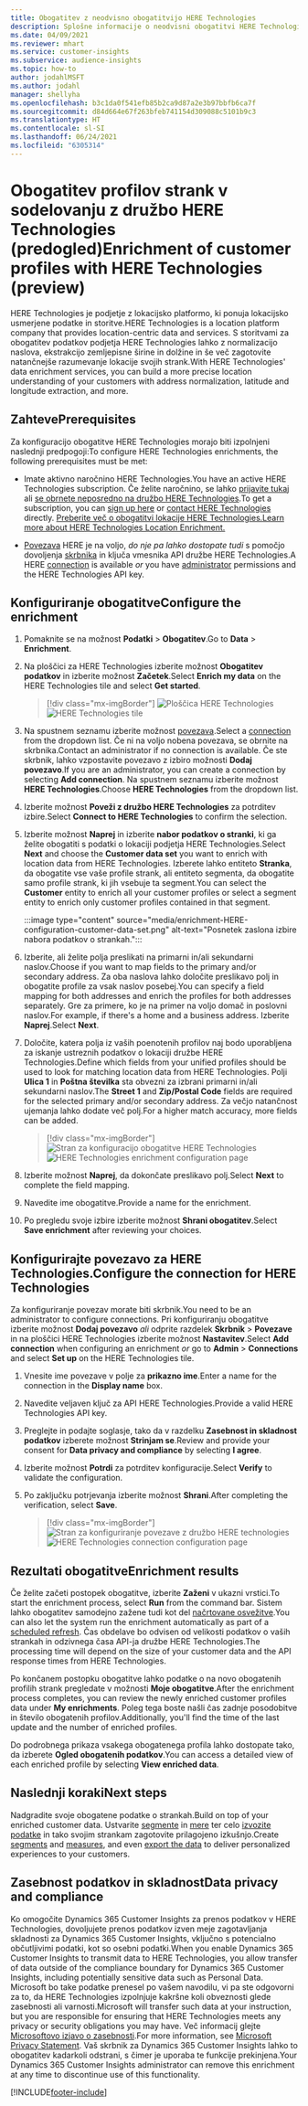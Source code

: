 ```yaml
---
title: Obogatitev z neodvisno obogatitvijo HERE Technologies
description: Splošne informacije o neodvisni obogatitvi HERE Technologies.
ms.date: 04/09/2021
ms.reviewer: mhart
ms.service: customer-insights
ms.subservice: audience-insights
ms.topic: how-to
author: jodahlMSFT
ms.author: jodahl
manager: shellyha
ms.openlocfilehash: b3c1da0f541efb85b2ca9d87a2e3b97bbfb6ca7f
ms.sourcegitcommit: d84d664e67f263bfeb741154d309088c5101b9c3
ms.translationtype: HT
ms.contentlocale: sl-SI
ms.lasthandoff: 06/24/2021
ms.locfileid: "6305314"
---
```

# <a name="enrichment-of-customer-profiles-with-here-technologies-preview"></a><span data-ttu-id="e7cb7-103">Obogatitev profilov strank v sodelovanju z družbo HERE Technologies (predogled)</span><span class="sxs-lookup"><span data-stu-id="e7cb7-103">Enrichment of customer profiles with HERE Technologies (preview)</span></span>

<span data-ttu-id="e7cb7-104">HERE Technologies je podjetje z lokacijsko platformo, ki ponuja lokacijsko usmerjene podatke in storitve.</span><span class="sxs-lookup"><span data-stu-id="e7cb7-104">HERE Technologies is a location platform company that provides location-centric data and services.</span></span> <span data-ttu-id="e7cb7-105">S storitvami za obogatitev podatkov podjetja HERE Technologies lahko z normalizacijo naslova, ekstrakcijo zemljepisne širine in dolžine in še več zagotovite natančnejše razumevanje lokacije svojih strank.</span><span class="sxs-lookup"><span data-stu-id="e7cb7-105">With HERE Technologies' data enrichment services, you can build a more precise location understanding of your customers with address normalization, latitude and longitude extraction, and more.</span></span>

## <a name="prerequisites"></a><span data-ttu-id="e7cb7-106">Zahteve</span><span class="sxs-lookup"><span data-stu-id="e7cb7-106">Prerequisites</span></span>

<span data-ttu-id="e7cb7-107">Za konfiguracijo obogatitve HERE Technologies morajo biti izpolnjeni naslednji predpogoji:</span><span class="sxs-lookup"><span data-stu-id="e7cb7-107">To configure HERE Technologies enrichments, the following prerequisites must be met:</span></span>

- <span data-ttu-id="e7cb7-108">Imate aktivno naročnino HERE Technologies.</span><span class="sxs-lookup"><span data-stu-id="e7cb7-108">You have an active HERE Technologies subscription.</span></span> <span data-ttu-id="e7cb7-109">Če želite naročnino, se lahko [prijavite tukaj](https://developer.here.com/sign-up?utm_medium=referral&utm_source=Microsoft-Dynamics-CI&create=Freemium-Basic) ali [se obrnete neposredno na družbo HERE Technologies](https://developer.here.com/help?utm_medium=referral&utm_source=Microsoft-Dynamics-CI#how-can-we-help-you).</span><span class="sxs-lookup"><span data-stu-id="e7cb7-109">To get a subscription, you can [sign up here](https://developer.here.com/sign-up?utm_medium=referral&utm_source=Microsoft-Dynamics-CI&create=Freemium-Basic) or [contact HERE Technologies](https://developer.here.com/help?utm_medium=referral&utm_source=Microsoft-Dynamics-CI#how-can-we-help-you) directly.</span></span> [<span data-ttu-id="e7cb7-110">Preberite več o obogatitvi lokacije HERE Technologies.</span><span class="sxs-lookup"><span data-stu-id="e7cb7-110">Learn more about HERE Technologies Location Enrichment.</span></span>](https://developer.here.com/location-enrichment?cid=Dev-MicrosoftDynamics-DB-0-Dev-&utm_source=MicrosoftDynamics&utm_medium=referral&utm_campaign=Online_Dev_ReferralMicrosoft)

- <span data-ttu-id="e7cb7-111">[Povezava](connections.md) HERE je na voljo, *do nje pa lahko dostopate tudi* s pomočjo dovoljenja [skrbnika](permissions.md#administrator) in ključa vmesnika API družbe HERE Technologies.</span><span class="sxs-lookup"><span data-stu-id="e7cb7-111">A HERE [connection](connections.md) is available *or* you have [administrator](permissions.md#administrator) permissions and the HERE Technologies API key.</span></span>

## <a name="configure-the-enrichment"></a><span data-ttu-id="e7cb7-112">Konfiguriranje obogatitve</span><span class="sxs-lookup"><span data-stu-id="e7cb7-112">Configure the enrichment</span></span>

1. <span data-ttu-id="e7cb7-113">Pomaknite se na možnost **Podatki** > **Obogatitev**.</span><span class="sxs-lookup"><span data-stu-id="e7cb7-113">Go to **Data** > **Enrichment**.</span></span> 

1. <span data-ttu-id="e7cb7-114">Na ploščici za HERE Technologies izberite možnost **Obogatitev podatkov** in izberite možnost **Začetek**.</span><span class="sxs-lookup"><span data-stu-id="e7cb7-114">Select **Enrich my data** on the HERE Technologies tile and select **Get started**.</span></span>

   > [!div class="mx-imgBorder"]
   > <span data-ttu-id="e7cb7-115">![Ploščica HERE Technologies](media/HERE-tile.png "Ploščica HERE Technologies")</span><span class="sxs-lookup"><span data-stu-id="e7cb7-115">![HERE Technologies tile](media/HERE-tile.png "HERE Technologies tile")</span></span>

1. <span data-ttu-id="e7cb7-116">Na spustnem seznamu izberite možnost [povezava](connections.md).</span><span class="sxs-lookup"><span data-stu-id="e7cb7-116">Select a [connection](connections.md) from the dropdown list.</span></span> <span data-ttu-id="e7cb7-117">Če ni na voljo nobena povezava, se obrnite na skrbnika.</span><span class="sxs-lookup"><span data-stu-id="e7cb7-117">Contact  an administrator if no connection is available.</span></span> <span data-ttu-id="e7cb7-118">Če ste skrbnik, lahko vzpostavite povezavo z izbiro možnosti **Dodaj povezavo**.</span><span class="sxs-lookup"><span data-stu-id="e7cb7-118">If you are an administrator, you can create a connection by selecting **Add connection**.</span></span> <span data-ttu-id="e7cb7-119">Na spustnem seznamu izberite možnost **HERE Technologies**.</span><span class="sxs-lookup"><span data-stu-id="e7cb7-119">Choose **HERE Technologies** from the dropdown list.</span></span> 

1. <span data-ttu-id="e7cb7-120">Izberite možnost **Poveži z družbo HERE Technologies** za potrditev izbire.</span><span class="sxs-lookup"><span data-stu-id="e7cb7-120">Select **Connect to HERE Technologies** to confirm the selection.</span></span>

1.  <span data-ttu-id="e7cb7-121">Izberite možnost **Naprej** in izberite **nabor podatkov o stranki**, ki ga želite obogatiti s podatki o lokaciji podjetja HERE Technologies.</span><span class="sxs-lookup"><span data-stu-id="e7cb7-121">Select **Next** and choose the **Customer data set** you want to enrich with location data from HERE Technologies.</span></span> <span data-ttu-id="e7cb7-122">Izberete lahko entiteto **Stranka**, da obogatite vse vaše profile strank, ali entiteto segmenta, da obogatite samo profile strank, ki jih vsebuje ta segment.</span><span class="sxs-lookup"><span data-stu-id="e7cb7-122">You can select the **Customer** entity to enrich all your customer profiles or select a segment entity to enrich only customer profiles contained in that segment.</span></span>

    :::image type="content" source="media/enrichment-HERE-configuration-customer-data-set.png" alt-text="Posnetek zaslona izbire nabora podatkov o strankah.":::

1. <span data-ttu-id="e7cb7-124">Izberite, ali želite polja preslikati na primarni in/ali sekundarni naslov.</span><span class="sxs-lookup"><span data-stu-id="e7cb7-124">Choose if you want to map fields to the primary and/or secondary address.</span></span> <span data-ttu-id="e7cb7-125">Za oba naslova lahko določite preslikavo polj in obogatite profile za vsak naslov posebej.</span><span class="sxs-lookup"><span data-stu-id="e7cb7-125">You can specify a field mapping for both addresses and enrich the profiles for both addresses separately.</span></span> <span data-ttu-id="e7cb7-126">Gre za primere, ko je na primer na voljo domač in poslovni naslov.</span><span class="sxs-lookup"><span data-stu-id="e7cb7-126">For example, if there's a home and a business address.</span></span> <span data-ttu-id="e7cb7-127">Izberite **Naprej**.</span><span class="sxs-lookup"><span data-stu-id="e7cb7-127">Select **Next**.</span></span>

1. <span data-ttu-id="e7cb7-128">Določite, katera polja iz vaših poenotenih profilov naj bodo uporabljena za iskanje ustreznih podatkov o lokaciji družbe HERE Technologies.</span><span class="sxs-lookup"><span data-stu-id="e7cb7-128">Define which fields from your unified profiles should be used to look for matching location data from HERE Technologies.</span></span> <span data-ttu-id="e7cb7-129">Polji **Ulica 1** in **Poštna številka** sta obvezni za izbrani primarni in/ali sekundarni naslov.</span><span class="sxs-lookup"><span data-stu-id="e7cb7-129">The **Street 1** and **Zip/Postal Code** fields are required for the selected primary and/or secondary address.</span></span> <span data-ttu-id="e7cb7-130">Za večjo natančnost ujemanja lahko dodate več polj.</span><span class="sxs-lookup"><span data-stu-id="e7cb7-130">For a higher match accuracy, more fields can be added.</span></span>

   > [!div class="mx-imgBorder"]
   > <span data-ttu-id="e7cb7-131">![Stran za konfiguracijo obogatitve HERE Technologies](media/enrichment-HERE-configuration.png "Stran za konfiguracijo obogatitve HERE Technologies")</span><span class="sxs-lookup"><span data-stu-id="e7cb7-131">![HERE Technologies enrichment configuration page](media/enrichment-HERE-configuration.png "HERE Technologies enrichment configuration page")</span></span>

1. <span data-ttu-id="e7cb7-132">Izberite možnost **Naprej**, da dokončate preslikavo polj.</span><span class="sxs-lookup"><span data-stu-id="e7cb7-132">Select **Next** to complete the field mapping.</span></span>

1. <span data-ttu-id="e7cb7-133">Navedite ime obogatitve.</span><span class="sxs-lookup"><span data-stu-id="e7cb7-133">Provide a name for the enrichment.</span></span> 

1. <span data-ttu-id="e7cb7-134">Po pregledu svoje izbire izberite možnost **Shrani obogatitev**.</span><span class="sxs-lookup"><span data-stu-id="e7cb7-134">Select **Save enrichment** after reviewing your choices.</span></span>

## <a name="configure-the-connection-for-here-technologies"></a><span data-ttu-id="e7cb7-135">Konfigurirajte povezavo za HERE Technologies.</span><span class="sxs-lookup"><span data-stu-id="e7cb7-135">Configure the connection for HERE Technologies</span></span> 

<span data-ttu-id="e7cb7-136">Za konfiguriranje povezav morate biti skrbnik.</span><span class="sxs-lookup"><span data-stu-id="e7cb7-136">You need to be an administrator to configure connections.</span></span> <span data-ttu-id="e7cb7-137">Pri konfiguriranju obogatitve izberite možnost **Dodaj povezavo** *ali* odprite razdelek **Skrbnik** > **Povezave** in na ploščici HERE Technologies izberite možnost **Nastavitev**.</span><span class="sxs-lookup"><span data-stu-id="e7cb7-137">Select **Add connection** when configuring an enrichment *or* go to **Admin** > **Connections** and select **Set up** on the HERE Technologies tile.</span></span>

1. <span data-ttu-id="e7cb7-138">Vnesite ime povezave v polje za **prikazno ime**.</span><span class="sxs-lookup"><span data-stu-id="e7cb7-138">Enter a name for the connection in the **Display name** box.</span></span>

1. <span data-ttu-id="e7cb7-139">Navedite veljaven ključ za API HERE Technologies.</span><span class="sxs-lookup"><span data-stu-id="e7cb7-139">Provide a valid HERE Technologies API key.</span></span>

1. <span data-ttu-id="e7cb7-140">Preglejte in podajte soglasje, tako da v razdelku **Zasebnost in skladnost podatkov** izberete možnost **Strinjam se**.</span><span class="sxs-lookup"><span data-stu-id="e7cb7-140">Review and provide your consent for **Data privacy and compliance** by selecting **I agree**.</span></span>

1. <span data-ttu-id="e7cb7-141">Izberite možnost **Potrdi** za potrditev konfiguracije.</span><span class="sxs-lookup"><span data-stu-id="e7cb7-141">Select **Verify** to validate the configuration.</span></span>

1. <span data-ttu-id="e7cb7-142">Po zaključku potrjevanja izberite možnost **Shrani**.</span><span class="sxs-lookup"><span data-stu-id="e7cb7-142">After completing the verification, select **Save**.</span></span>

   > [!div class="mx-imgBorder"]
   > <span data-ttu-id="e7cb7-143">![Stran za konfiguriranje povezave z družbo HERE technologies](media/enrichment-HERE-connection.png "Stran za konfiguriranje povezave z družbo HERE technologies")</span><span class="sxs-lookup"><span data-stu-id="e7cb7-143">![HERE Technologies connection configuration page](media/enrichment-HERE-connection.png "HERE Technologies connection configuration page")</span></span>

## <a name="enrichment-results"></a><span data-ttu-id="e7cb7-144">Rezultati obogatitve</span><span class="sxs-lookup"><span data-stu-id="e7cb7-144">Enrichment results</span></span>

<span data-ttu-id="e7cb7-145">Če želite začeti postopek obogatitve, izberite **Zaženi** v ukazni vrstici.</span><span class="sxs-lookup"><span data-stu-id="e7cb7-145">To start the enrichment process, select **Run** from the command bar.</span></span> <span data-ttu-id="e7cb7-146">Sistem lahko obogatitev samodejno zažene tudi kot del [načrtovane osvežitve](system.md#schedule-tab).</span><span class="sxs-lookup"><span data-stu-id="e7cb7-146">You can also let the system run the enrichment automatically as part of a [scheduled refresh](system.md#schedule-tab).</span></span> <span data-ttu-id="e7cb7-147">Čas obdelave bo odvisen od velikosti podatkov o vaših strankah in odzivnega časa API-ja družbe HERE Technologies.</span><span class="sxs-lookup"><span data-stu-id="e7cb7-147">The processing time will depend on the size of your customer data and the API response times from HERE Technologies.</span></span>

<span data-ttu-id="e7cb7-148">Po končanem postopku obogatitve lahko podatke o na novo obogatenih profilih strank pregledate v možnosti **Moje obogatitve**.</span><span class="sxs-lookup"><span data-stu-id="e7cb7-148">After the enrichment process completes, you can review the newly enriched customer profiles data under **My enrichments**.</span></span> <span data-ttu-id="e7cb7-149">Poleg tega boste našli čas zadnje posodobitve in število obogatenih profilov.</span><span class="sxs-lookup"><span data-stu-id="e7cb7-149">Additionally, you'll find the time of the last update and the number of enriched profiles.</span></span>

<span data-ttu-id="e7cb7-150">Do podrobnega prikaza vsakega obogatenega profila lahko dostopate tako, da izberete **Ogled obogatenih podatkov**.</span><span class="sxs-lookup"><span data-stu-id="e7cb7-150">You can access a detailed view of each enriched profile by selecting **View enriched data**.</span></span>

## <a name="next-steps"></a><span data-ttu-id="e7cb7-151">Naslednji koraki</span><span class="sxs-lookup"><span data-stu-id="e7cb7-151">Next steps</span></span>

<span data-ttu-id="e7cb7-152">Nadgradite svoje obogatene podatke o strankah.</span><span class="sxs-lookup"><span data-stu-id="e7cb7-152">Build on top of your enriched customer data.</span></span> <span data-ttu-id="e7cb7-153">Ustvarite [segmente](segments.md) in [mere](measures.md) ter celo [izvozite podatke](export-destinations.md) in tako svojim strankam zagotovite prilagojeno izkušnjo.</span><span class="sxs-lookup"><span data-stu-id="e7cb7-153">Create [segments](segments.md) and [measures](measures.md), and even [export the data](export-destinations.md) to deliver personalized experiences to your customers.</span></span>

## <a name="data-privacy-and-compliance"></a><span data-ttu-id="e7cb7-154">Zasebnost podatkov in skladnost</span><span class="sxs-lookup"><span data-stu-id="e7cb7-154">Data privacy and compliance</span></span>

<span data-ttu-id="e7cb7-155">Ko omogočite Dynamics 365 Customer Insights za prenos podatkov v HERE Technologies, dovoljujete prenos podatkov izven meje zagotavljanja skladnosti za Dynamics 365 Customer Insights, vključno s potencialno občutljivimi podatki, kot so osebni podatki.</span><span class="sxs-lookup"><span data-stu-id="e7cb7-155">When you enable Dynamics 365 Customer Insights to transmit data to HERE Technologies, you allow transfer of data outside of the compliance boundary for Dynamics 365 Customer Insights, including potentially sensitive data such as Personal Data.</span></span> <span data-ttu-id="e7cb7-156">Microsoft bo take podatke prenesel po vašem navodilu, vi pa ste odgovorni za to, da HERE Technologies izpolnjuje kakršne koli obveznosti glede zasebnosti ali varnosti.</span><span class="sxs-lookup"><span data-stu-id="e7cb7-156">Microsoft will transfer such data at your instruction, but you are responsible for ensuring that HERE Technologies meets any privacy or security obligations you may have.</span></span> <span data-ttu-id="e7cb7-157">Več informacij glejte [Microsoftovo izjavo o zasebnosti](https://go.microsoft.com/fwlink/?linkid=396732).</span><span class="sxs-lookup"><span data-stu-id="e7cb7-157">For more information, see [Microsoft Privacy Statement](https://go.microsoft.com/fwlink/?linkid=396732).</span></span>
<span data-ttu-id="e7cb7-158">Vaš skrbnik za Dynamics 365 Customer Insights lahko to obogatitev kadarkoli odstrani, s čimer je uporaba te funkcije prekinjena.</span><span class="sxs-lookup"><span data-stu-id="e7cb7-158">Your Dynamics 365 Customer Insights administrator can remove this enrichment at any time to discontinue use of this functionality.</span></span>


[!INCLUDE[footer-include](../includes/footer-banner.md)]
